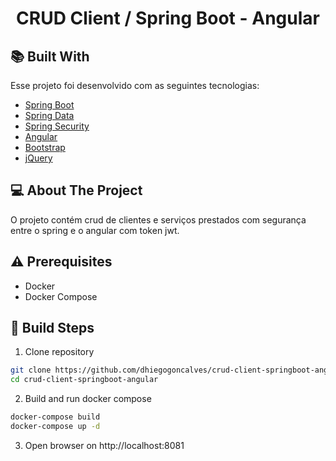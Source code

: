 <h1 align="center">
   CRUD Client / Spring Boot - Angular
</h1>

## :books: Built With

Esse projeto foi desenvolvido com as seguintes tecnologias:

- [Spring Boot](https://spring.io/projects/spring-boot)
- [Spring Data](https://spring.io/projects/spring-data)
- [Spring Security](https://spring.io/projects/spring-security)
- [Angular](https://angular.io/)
- [Bootstrap](https://getbootstrap.com/)
- [jQuery](https://jquery.com/)

## :computer: About The Project

O projeto contém crud de clientes e serviços prestados com segurança entre o spring e o angular com token jwt.

## :warning: Prerequisites

- Docker
- Docker Compose

## :rocket: Build Steps

1. Clone repository

```bash
git clone https://github.com/dhiegogoncalves/crud-client-springboot-angular.git
cd crud-client-springboot-angular
```

2. Build and run docker compose

```bash
docker-compose build
docker-compose up -d
```

3. Open browser on http://localhost:8081
